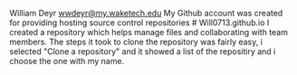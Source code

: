 William Deyr wwdeyr@my.waketech.edu
My Github account was created for providing hosting source control repositories # Will0713.github.io
I created a repository which helps manage files and collaborating with team members.
The steps it took to clone the repository was fairly easy, i selected "Clone a repository" and it showed a list of the repositiry and i choose the one with my name. 